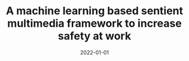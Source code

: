 ---
title: 'A machine learning based sentient multimedia framework to increase safety at work'
collection: publications
permalink: /publication/2022-01-01-Multimedia Tools and Applications.md
excerpt: 'G. Bonifazi, E.  Corradini, D.  Ursino, L.  Virgili, E.  Anceschi, M.C.  De Donato'
date: 2022-01-01
venue: 'Multimedia Tools and Applications'
link: 'https://doi.org/10.1007/s11042-021-10984-z'
location: 'Polytechnic University of Marche'
---